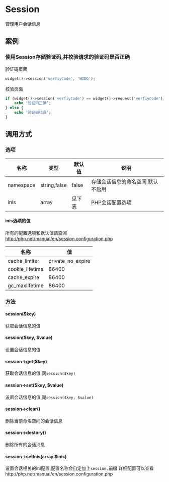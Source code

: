 Session
=======

管理用户会话信息

案例
----

### 使用Session存储验证码,并校验请求的验证码是否正确

验证码页面

```php
widget()->session('verfiyCode', 'WIDG');
```

校验页面

```php
if (widget()->session('verfiyCode') == widget()->request('verfiyCode')) {
    echo '验证码正确';
} else {
    echo '验证码错误';
}
```

调用方式
--------

### 选项

名称      | 类型         | 默认值    | 说明
----------|--------------|-----------|------
namespace | string,false | false     | 存储会话信息的命名空间,默认不启用
inis      | array        | 见下表    | PHP会话配置选项

#### inis选项的值

所有的配置选项和默认值请查阅 http://php.net/manual/en/session.configuration.php

名称 			| 值
----------------|----
cache_limiter   | private_no_expire
cookie_lifetime | 86400
cache_expire 	| 86400
gc_maxlifetime	| 86400

### 方法

#### session($key)
获取会话信息的值

#### session($key, $value)
设置会话信息的值

#### session->get($key)
获取会话信息的值,同`session($key)`

#### session->set($key, $value)
设置会话信息的值,同`session($key, $value)`

#### session->clear()
删除当前命名空间的会话信息

#### session->destory()
删除所有的会话消息

#### session->setInis(array $inis)
设置会话相关的ini配置,配置名称会自定加上`session.`前缀
详细配置可以查看http://php.net/manual/en/session.configuration.php
